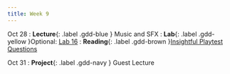 ```yaml
---
title: Week 9
---
```


Oct 28
: **Lecture**{: .label .gdd-blue } Music and SFX
: **Lab**{: .label .gdd-yellow }Optional: [Lab 16]
: **Reading**{: .label .gdd-brown }[Insightful Playtest Questions]

Oct 31
: **Project**{: .label .gdd-navy } Guest Lecture

[Lab 16]: ./../pages/labs/lab16/lab16

[Insightful Playtest Questions]: https://www.gamedeveloper.com/business/10-insightful-playtest-questions  

[Milestone 1: MVP Playtest]: ../pages/projects/project3/project3

[Tutorial Design]: https://docs.google.com/presentation/d/1oXW0eMqDaVZNduOEO6z2An1qa1vvtlTfycD8GpSddHg/edit?usp=sharing